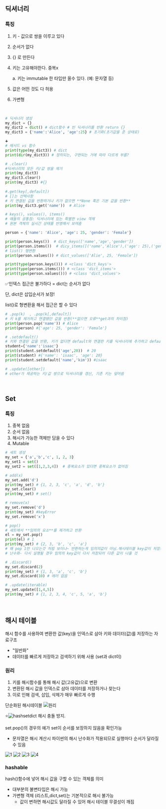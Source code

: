 ## 딕셔너리
### 특징
1. 키 - 값으로 쌍을 이루고 있다
2. 순서가 없다
3. {} 로 만든다
4. 키는 고유해야한다. 중복x
    
    a. 키는 immutable 한 타입만 올수 있다. (예: 문자열 등)
5. 값은 어떤 것도 다 허용
6. 가변형

<br/>

```python
# 딕셔너리 생성
my_dict = {}
my_dict2 = dict() # dict함수 # 빈 딕셔너리를 반환 return {} 
my_dict3 = {'name':'Alice', 'age':25} # 초기화(초기값을 준 상태로)

➕
# 메서드 vs 함수
print(type(my_dict3)) # dict
print(dir(my_dict3)) # 정의되는, 구현되는 거에 따라 다르게 부름?
```
```python
# .clear() 
#딕셔너리의 모든 키/값 쌍을 제거
print(my_dict3)
my_dict3.clear()
print(my_dict3) #{}
  
#.get(key[,default])  
# []는 선택사항
# 키 연결된 값을 반환하거나 키가 없으면 **None 혹은 기본 값을 반환**
print(my_dict3.get('name'))  # Alice
```

```python
# keys(), values(), items()
# 얘들의 공통점: 딕셔너리에 있는 특별한 view 객체
# 원본 객체의 실시간 상태를 반영해서 보여줌

person = {'name': 'Alice', 'age': 25, 'gender': 'Female'}

print(person.keys())  # dict_keys(['name','age','gender'])
print(person.items())  # dicy_items([('name','Alice'),('age': 25),('gender': 'Female')])
# list() 형변환
print(person.values()) # dict_values(['Alie', 25, 'Female'])

print(type(person.keys())) # <class 'dict_keys'>
print(type(person.items())) # <class 'dict_items'>
print(type(person.values())) # <class 'dict_values'>
```


✅인덱스 접근은 불가하다 = dict는 순서가 없다

단, dict은 삽입순서가 보장!

list()로 형변환을 해서 접근은 할 수 있다

```python
# .pop(k)  , .pop(k[,default])
# 키 k를 제거하고 연결됐던 값을 반환(**없으면 오류**get과의 차이점)
print(person.pop('name')) # Alice
print(person) #{'age': 25, 'gender': 'Female'}
```

```python
# .setdefault()
# 키와 연결된 값을 반환, 키가 없다면 default와 연결한 키를 딕셔너리에 추가하고 default를 반환
student={'name':'isaac'}
print(student.setdefault('age',20))  # 20
print(student) #{'name': 'isaac', 'age': 20}
print(student.setdefault('name','kim')) #isaac
```

```python
# .update([other])
# other가 제공하는 키/값 쌍으로 딕셔너리를 갱신, 기존 키는 덮어씀
```

<br/>

## Set
### 특징
1. 중복 없음
2. 순서 없음
3. 해시가 가능한 객체만 담을 수 있다
4. Mutable

```python
# 세트 생성
my_set = {'a','b','c', 1, 2, 3}
my_set1 = set()
my_set2 = set([1,2,3,4])  # 중복요소가 있다면 중복요소가 없어짐
```
```python
# add(x)
my_set.add('d')
print(my_set) # {1, 2, 3, 'c', 'a', 'd', 'b'}
my_set.clear()
print(my_set) # set()

# remove(x)
my_set.remove('d')
print(my_set) #keyError
my_set.remove('x')

# pop()
# 세트에서 **임의의 요소**를 제거하고 반환
el = my_set.pop()
print(el) # 1
print(my_set) # {2, 3, 'b', 'c', 'a'}
# 왜 pop 1만 나오는것 처럼 보이냐~ 반환하는게 임의의값이 아님.해시테이블 key값이 저장되고 그걸 검색해서 찾는거라
# 난수화- 다시 실행될 경우 임의의 key값이 다시 저장되어 다른 값이 나올 것

# .discard()
my_set.discard(2)
print(my_set) # {1, 3, 'a', 'c', 'b'}
my_set.discard(10) # 에러 없음

# .update(iterable)
my_set.update([1,4,5])
print(my_set) # {1, 2, 3, 4, 'c', 5, 'a', 'b'}
```

<br/>

## 해시 테이블
해시 함수를 사용하여 변환한 값(key)을 인덱스로 삼아 키와 데이터(값)를 저장하는 자료구조
- "일반화"
- 데이터를 빠르게 저장하고 검색하기 위해 사용 (set과 dict이)

### 원리
1. 키를 해시함수를 통해 해시 값(고유값)으로 변환 
2. 변환된 해시 값을 인덱스로 삼아 데이터를 저장하거나 찾는다
3. 이로 인해 검색, 삽입, 삭제가 매우 빠르게 수행 


단순화된 해시테이블
![원리](image-34.png)

⭐![hashsetdict](image-35.png)
해시 충돌 방지. 

set.pop()의 경우의 예가 set이 순서를 보장하지 않음을 확인가능
- 문자열은 해시 계산시 파이썬의 해시 난수화가 적용되므로 실행마다 순서가 달라질 수 있음

![1](image-36.png)
![2](image-37.png)
![3](image-39.png)
![4](image-38.png)

### hashable
hash()함수에 넣어 해시 값을 구할 수 있는 객체를 의미
- 대부분의 불변타입은 해시 가능
- 가변형 객체 (리스트,dict,set)는 기본적으로 해시 불가능
    - 값이 변하면 해시값도 달라질 수 있어 해시 테이블 무결성이 깨짐


